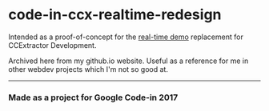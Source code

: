 # code-in-ccx-realtime-redesign
Intended as a proof-of-concept for the [real-time demo](http://realtimedemo.ccextractor.org:8080/) replacement for CCExtractor Development.

Archived here from my github.io website.
Useful as a reference for me in other webdev projects which I'm not so good at.

------
### Made as a project for Google Code-in 2017
